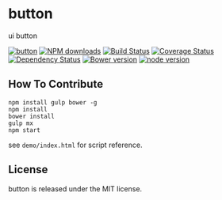 # button

ui button

[![button](https://nodei.co/npm/modulex-button.png)](https://npmjs.org/package/modulex-button)
[![NPM downloads](http://img.shields.io/npm/dm/modulex-button.svg)](https://npmjs.org/package/modulex-button)
[![Build Status](https://secure.travis-ci.org/kissyteam/button.png?branch=master)](https://travis-ci.org/kissyteam/button)
[![Coverage Status](https://img.shields.io/coveralls/kissyteam/button.svg)](https://coveralls.io/r/kissyteam/button?branch=master)
[![Dependency Status](https://gemnasium.com/kissyteam/button.png)](https://gemnasium.com/kissyteam/button)
[![Bower version](https://badge.fury.io/bo/modulex-button.svg)](http://badge.fury.io/bo/modulex-button)
[![node version](https://img.shields.io/badge/node.js-%3E=_0.10-green.svg?style=flat-square)](http://nodejs.org/download/)


## How To Contribute

```
npm install gulp bower -g
npm install
bower install
gulp mx
npm start
```

see ``demo/index.html`` for script reference.

## License

button is released under the MIT license.